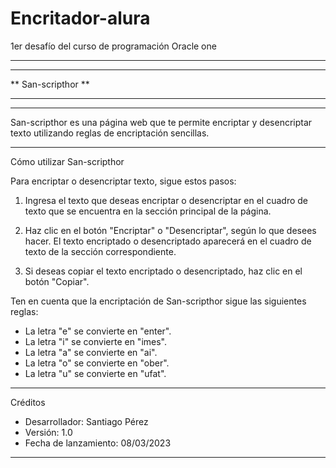# Encritador-alura
1er desafío del curso de programación Oracle one

***************************************************
**                                               **
**                 San-scripthor                  **
**                                               **
***************************************************

San-scripthor es una página web que te permite encriptar y desencriptar texto utilizando reglas de encriptación sencillas.

---------------------------------------------------
Cómo utilizar San-scripthor

Para encriptar o desencriptar texto, sigue estos pasos:

1. Ingresa el texto que deseas encriptar o desencriptar en el cuadro de texto que se encuentra en la sección principal de la página.

2. Haz clic en el botón "Encriptar" o "Desencriptar", según lo que desees hacer. El texto encriptado o desencriptado aparecerá en el cuadro de texto de la sección correspondiente.

3. Si deseas copiar el texto encriptado o desencriptado, haz clic en el botón "Copiar".

Ten en cuenta que la encriptación de San-scripthor sigue las siguientes reglas:

- La letra "e" se convierte en "enter".
- La letra "i" se convierte en "imes".
- La letra "a" se convierte en "ai".
- La letra "o" se convierte en "ober".
- La letra "u" se convierte en "ufat".

---------------------------------------------------
Créditos

- Desarrollador: Santiago Pérez
- Versión: 1.0
- Fecha de lanzamiento: 08/03/2023

***************************************************
